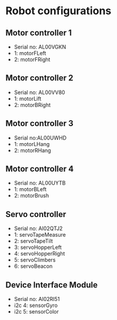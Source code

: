 # Robot configurations
## Motor controller 1
* Serial no: AL00VGKN
* 1: motorFLeft
* 2: motorFRight

## Motor controller 2
* Serial no: AL00VV80
* 1: motorLift
* 2: motorBRight

## Motor controller 3
* Serial no:AL00UWHD
* 1: motorLHang
* 2: motorRHang

## Motor controller 4
* Serial no: AL00UYTB
* 1: motorBLeft
* 2: motorBrush

## Servo controller
* Serial no: AI02QTJ2
* 1: servoTapeMeasure
* 2: servoTapeTilt
* 3: servoHopperLeft
* 4: servoHopperRight
* 5: servoClimbers
* 6: servoBeacon

## Device Interface Module
* Serial no: AI02RI51
* i2c 4: sensorGyro
* i2c 5: sensorColor
